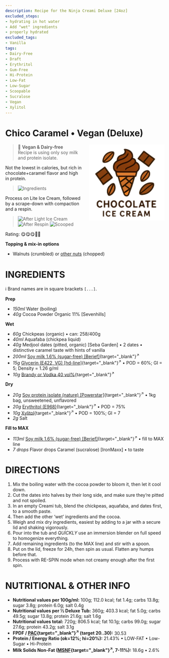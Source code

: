 ```yaml
---
description: Recipe for the Ninja Creami Deluxe [24oz]
excluded_steps:
- hydrating in hot water
- Add "wet" ingredients
- properly hydrated
excluded_tags:
- Vanilla
tags:
- Dairy-Free
- Draft
- Erythritol
- Gum-Free
- Hi-Protein
- Low-Fat
- Low-Sugar
- Scoopable
- Sucralose
- Vegan
- Xylitol
---
```

# Chico Caramel • Vegan (Deluxe)
<img style="float: right; margin-left: 1.5em;" width=240 alt="Logo" src="https://raw.githubusercontent.com/jhermann/ice-creamery/refs/heads/main/assets/chocolate-ice-cream-logo.png" />

> 🌿 **Vegan & Dairy-free**<br />Recipe is using only soy milk and protein isolate.

Not the lowest in calories, but rich in chocolate+caramel flavor and high in protein.

> <img width=360 alt="Ingredients" src="Chico-Caramel_2025-06-15_1.png" class="zoomable" />

Process on Lite Ice Cream, followed by a scrape-down with compaction and a respin.

> <img width=360 alt="After Light Ice Cream" src="Chico-Caramel_2025-06-16_1.jpg" class="zoomable" />
> <img width=360 alt="After Respin" src="Chico-Caramel_2025-06-16_2.jpg" class="zoomable" />
> <img width=360 alt="Scooped" src="Chico-Caramel_2025-06-16_3.jpg" class="zoomable" />

Rating: 😋😋😋🍫🍫

**Topping & mix-in options**

 * Walnuts (crumbled) or [other nuts](../../T/Toppings/#chopped-nuts) (chopped)

# INGREDIENTS

ℹ️ Brand names are in square brackets `[...]`.

**Prep**

  - _150ml_ Water (boiling)
  - _40g_ Cocoa Powder Organic 11% [Sevenhills]

**Wet**

  - _60g_ Chickpeas (organic) • can:  258/400g
  - _40ml_ Aquafaba (chickpea liquid)
  - _40g_ Medjool dates (pitted, organic) [Seba Garden] • 2 dates • distinctive caramel taste with hints of vanilla
  - _200ml_ [Soy milk 1.6% (sugar-free) \[Berief\]](/ice-creamery/info/ingredients/#soy-milk){target="_blank"}<sup>↗</sup>
  - _15g_ [Glycerin (E422, VG) \[hd-line\]](/ice-creamery/info/ingredients/#vegetable-glycerin-glycerol-vg-e422){target="_blank"}<sup>↗</sup> • POD = 60%; GI = 5; Density = 1.26 g/ml
  - _10g_ [Brandy or Vodka 40 vol%](/ice-creamery/info/ingredients/#alcohol-ethanol){target="_blank"}<sup>↗</sup>

**Dry**

  - _20g_ [Soy protein isolate (nature) \[Powerstar\]](/ice-creamery/info/ingredients/#soy-protein-isolate){target="_blank"}<sup>↗</sup> • 1kg bag, unsweetened, unflavored
  - _20g_ [Erythritol (E968)](/ice-creamery/info/ingredients/#erythritol-e968){target="_blank"}<sup>↗</sup> • POD = 75%
  - _10g_ [Xylitol](/ice-creamery/info/ingredients/#xylitol-e967){target="_blank"}<sup>↗</sup> • POD = 100%; GI = 7
  - _2g_ Salt

**Fill to MAX**

  - _113ml_ [Soy milk 1.6% (sugar-free) \[Berief\]](/ice-creamery/info/ingredients/#soy-milk){target="_blank"}<sup>↗</sup> • fill to MAX line
  - _7 drops_ Flavor drops Caramel (sucralose) [IronMaxx] • to taste

# DIRECTIONS

 1. Mix the boiling water with the cocoa powder to bloom it, then let it cool down.
 1. Cut the dates into halves by their long side, and make sure they’re pitted and not spoiled.
 1. In an empty Creami tub, blend the chickpeas, aquafaba, and dates first, to a smooth paste.
 1. Then add the other ‘wet’ ingredients and the cocoa.
 1. Weigh and mix dry ingredients, easiest by adding to a jar with a secure lid and shaking vigorously.
 1. Pour into the tub and *QUICKLY* use an immersion blender on full speed to homogenize everything.
 1. Add remaining ingredients (to the MAX line) and stir with a spoon.
 1. Put on the lid, freeze for 24h, then spin as usual. Flatten any humps before that.
 1. Process with RE-SPIN mode when not creamy enough after the first spin.

# NUTRITIONAL & OTHER INFO
- **Nutritional values per 100g/ml:** 100g; 112.0 kcal; fat 1.4g; carbs 13.8g; sugar 3.8g; protein 6.0g; salt 0.4g
- **Nutritional values per ½ Deluxe Tub:** 360g; 403.3 kcal; fat 5.0g; carbs 49.5g; sugar 13.8g; protein 21.6g; salt 1.6g
- **Nutritional values total:** 720g; 806.5 kcal; fat 10.1g; carbs 99.0g; sugar 27.6g; protein 43.2g; salt 3.1g
- **FPDF / [PAC](/ice-creamery/info/glossary/#potere-anti-congelante-pac){target="_blank"}<sup>↗</sup> (target 20..30):** 30.53
- **Protein / Energy Ratio (ok=12%; hi=20%):** 21.43% • LOW-FAT • Low-Sugar • Hi-Protein
- **Milk Solids Non-Fat ([MSNF](/ice-creamery/info/glossary/#milk-solids-not-fat-msnf){target="_blank"}<sup>↗</sup>, 7-11%):** 18.6g • 2.6%
